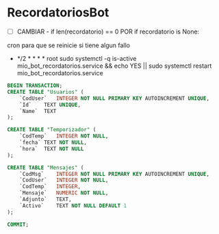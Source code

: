 # RecordatoriosBot


* [ ] CAMBIAR -    if len(recordatorio) == 0  POR  if recordatorio is None:


cron para que se reinicie si tiene algun fallo

- */2 *   * * *   root    sudo systemctl -q is-active mio_bot_recordatorios.service && echo YES || sudo systemctl restart mio_bot_recordatorios.service




```sql
BEGIN TRANSACTION;
CREATE TABLE "Usuarios" (
    `CodUser`   INTEGER NOT NULL PRIMARY KEY AUTOINCREMENT UNIQUE,
    `Id`    TEXT UNIQUE,
    `Name`  TEXT
);

CREATE TABLE "Temporizador" (
    `CodTemp`   INTEGER NOT NULL,
    `fecha` TEXT NOT NULL,
    `hora`  TEXT NOT NULL
);

CREATE TABLE "Mensajes" (
    `CodMsg`    INTEGER NOT NULL PRIMARY KEY AUTOINCREMENT UNIQUE,
    `CodUser`   INTEGER NOT NULL,
    `CodTemp`   INTEGER,
    `Mensaje`   NUMERIC NOT NULL,
    `Adjunto`   TEXT,
    `Activo`    TEXT NOT NULL DEFAULT 1
);

COMMIT;
```
